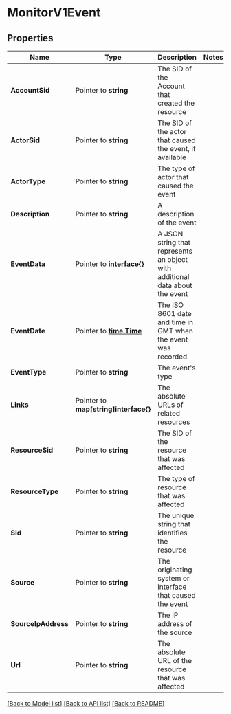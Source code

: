 # MonitorV1Event

## Properties

Name | Type | Description | Notes
------------ | ------------- | ------------- | -------------
**AccountSid** | Pointer to **string** | The SID of the Account that created the resource |
**ActorSid** | Pointer to **string** | The SID of the actor that caused the event, if available |
**ActorType** | Pointer to **string** | The type of actor that caused the event |
**Description** | Pointer to **string** | A description of the event |
**EventData** | Pointer to **interface{}** | A JSON string that represents an object with additional data about the event |
**EventDate** | Pointer to [**time.Time**](time.Time.md) | The ISO 8601 date and time in GMT when the event was recorded |
**EventType** | Pointer to **string** | The event's type |
**Links** | Pointer to **map[string]interface{}** | The absolute URLs of related resources |
**ResourceSid** | Pointer to **string** | The SID of the resource that was affected |
**ResourceType** | Pointer to **string** | The type of resource that was affected |
**Sid** | Pointer to **string** | The unique string that identifies the resource |
**Source** | Pointer to **string** | The originating system or interface that caused the event |
**SourceIpAddress** | Pointer to **string** | The IP address of the source |
**Url** | Pointer to **string** | The absolute URL of the resource that was affected |

[[Back to Model list]](../README.md#documentation-for-models) [[Back to API list]](../README.md#documentation-for-api-endpoints) [[Back to README]](../README.md)



